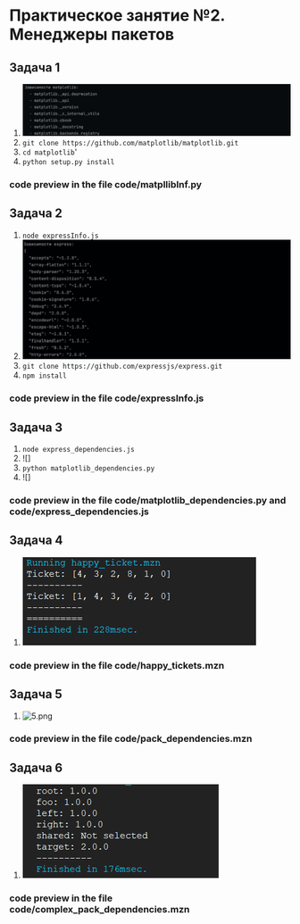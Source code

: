 # Практическое занятие №2. Менеджеры пакетов

## Задача 1

1. ![1.jpg](Photo/1.jpg)
2. `git clone https://github.com/matplotlib/matplotlib.git`
3. `cd matplotlib`'
4. `python setup.py install`
### code preview in the file code/matpllibInf.py

## Задача 2

1. `node expressInfo.js `
2. ![2.jpg](Photo/2.jpg)
3. `git clone https://github.com/expressjs/express.git`
4. `npm install`
### code preview in the file code/expressInfo.js

## Задача 3

1. `node express_dependencies.js`
2. ![]
3. `python matplotlib_dependencies.py`
4. ![]
### code preview in the file code/matplotlib_dependencies.py and code/express_dependencies.js

## Задача 4

1. ![4.png](Photo/4.png)
### code preview in the file code/happy_tickets.mzn

## Задача 5

1. ![5.png](Photo/7.png)
### code preview in the file code/pack_dependencies.mzn

## Задача 6

1. ![5.png](Photo/6.png)
### code preview in the file code/complex_pack_dependencies.mzn

